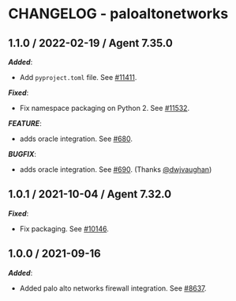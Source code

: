 # CHANGELOG - paloaltonetworks

## 1.1.0 / 2022-02-19 / Agent 7.35.0

***Added***: 

* Add `pyproject.toml` file. See [#11411](https://github.com/DataDog/integrations-core/pull/11411).

***Fixed***: 

* Fix namespace packaging on Python 2. See [#11532](https://github.com/DataDog/integrations-core/pull/11532).

***FEATURE***: 

* adds oracle integration. See [#680](https://github.com/DataDog/integrations-core/issues/680).

***BUGFIX***: 

* adds oracle integration. See [#690](https://github.com/DataDog/integrations-core/issues/690). (Thanks [@dwjvaughan](https://github.com/dwjvaughan))


## 1.0.1 / 2021-10-04 / Agent 7.32.0

***Fixed***: 

* Fix packaging. See [#10146](https://github.com/DataDog/integrations-core/pull/10146).


## 1.0.0 / 2021-09-16

***Added***: 

* Added palo alto networks firewall integration. See [#8637](https://github.com/DataDog/integrations-core/pull/8637).


